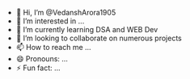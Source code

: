 - 👋 Hi, I’m @VedanshArora1905
- 👀 I’m interested in ...
- 🌱 I’m currently learning DSA and WEB Dev
- 💞️ I’m looking to collaborate on numerous projects
- 📫 How to reach me ...
- 😄 Pronouns: ...
- ⚡ Fun fact: ...

<!---
VedanshArora1905/VedanshArora1905 is a ✨ special ✨ repository because its `README.md` (this file) appears on your GitHub profile.
You can click the Preview link to take a look at your changes.
--->
